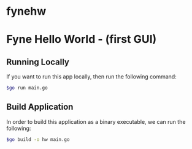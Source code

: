 # fynehw

Fyne Hello World - (first GUI)
==============================

## Running Locally

If you want to run this app locally, then run the following command:

```bash
$go run main.go
```

## Build Application

In order to build this application as a binary executable, we can run the following:

```bash
$go build -o hw main.go
```
